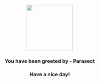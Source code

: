 <p align="center">
            <img src="https://raw.githubusercontent.com/PokeAPI/sprites/master/sprites/pokemon/47.png" width="150" height="150">
          </p>
          <h3 align="center">You have been greeted by - <b>Parasect</b></h3>
          <h3 align="center">Have a nice day!</h3>
        